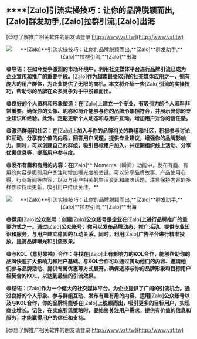## ****[Zalo]**引流实操技巧：让你的品牌脱颖而出,**[Zalo]**群发助手,**[Zalo]**拉群引流,**[Zalo]**出海**

[😍想了解推广相关软件的朋友请登录 http://www.vst.tw](http://www.vst.tw)

 <center><img src="https://vst.tw/MP4/tuiguang/png/6.png" alt="**[Zalo]**引流实操技巧：让你的品牌脱颖而出,**[Zalo]**群发助手,**[Zalo]**拉群引流,**[Zalo]**出海"></center>

**😄导语：在如今竞争激烈的市场环境中，利用社交媒体平台进行品牌引流已成为企业宣传和推广的重要手段。**[Zalo]**作为越南最受欢迎的社交媒体应用之一，拥有庞大的用户群体，为企业提供了无限的商机。本文将介绍一些**[Zalo]**引流的实操技巧，帮助你的品牌在众多竞争对手中脱颖而出。**

**😄良好的个人资料和形象塑造：在**[Zalo]**上建立一个专业、有吸引力的个人资料非常重要。确保你的头像、昵称和简介能够与你的品牌形象相符合，并展示出你的专业知识和经验。此外，定期更新个人动态和与用户互动，增加用户对你的信任感。**

**😄激活群组和社区：在**[Zalo]**上加入与你的品牌相关的群组和社区，积极参与讨论和互动。分享有价值的内容，回答用户问题，提供专业建议，增强你的品牌影响力。同时，可以创建自己的群组，吸引目标用户加入，并定期组织线上活动、分享优惠信息等，提高用户参与度。**

**😄发布有趣和有用的内容：在**[Zalo]** Moments（瞬间）功能中，发布有趣、有用的内容是吸引用户关注和增加曝光度的关键。可以分享品牌故事、产品使用心得、行业新闻等内容，以及与用户相关的生活资讯和趣味话题。注意保持内容的多样性和持续更新，吸引用户持续关注。**

 <center><img src="https://vst.tw/MP4/tuiguang/png/8.png" alt="**[Zalo]**引流实操技巧：让你的品牌脱颖而出,**[Zalo]**群发助手,**[Zalo]**拉群引流,**[Zalo]**出海"></center>

**😄运用**[Zalo]**公众账号：创建**[Zalo]**公众账号是企业在**[Zalo]**上进行品牌推广的重要方式之一。通过**[Zalo]**公众账号，你可以发布品牌动态、推广活动、提供专业知识和服务，与用户建立稳固的互动关系。同时，利用**[Zalo]**广告平台进行精准投放，提高品牌曝光和引流效果。**

**😄与KOL（意见领袖）合作：寻找在**[Zalo]**上有影响力的KOL合作，能够帮助你的品牌快速扩大影响力和用户基础。与KOL合作可以通过赞助他们的内容、邀请他们参与品牌活动、提供专属优惠等方式展开。确保选择与你的品牌形象和目标用户相契合的KOL，以达到最佳的引流效果。**

**😄结语：**[Zalo]**作为一个庞大的社交媒体平台，为企业提供了广阔的引流机会。通过良好的个人形象、参与群组互动、发布有趣有用的内容、运用**[Zalo]**公众账号以及与KOL合作，你的品牌将能够在**[Zalo]**上脱颖而出，吸引更多的目标用户，实现商业增长。记住，在实施引流策略时，要始终关注用户需求，提供有价值的信息和服务，才能赢得用户的信任和支持。**

[😍想了解推广相关软件的朋友请登录 http://www.vst.tw](http://www.vst.tw)



